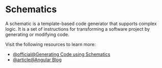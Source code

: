 # Schematics

A schematic is a template-based code generator that supports complex logic. It is a set of instructions for transforming a software project by generating or modifying code.

Visit the following resources to learn more:

- [@official@Generating Code using Schematics](https://angular.dev/tools/cli/schematics)
- [@article@Angular Blog](https://blog.angular.io/schematics-an-introduction-dc1dfbc2a2b2?gi=ad9571373944)
